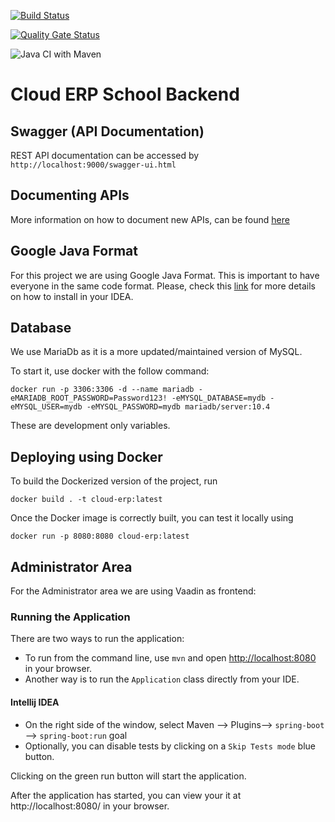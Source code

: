 [![Build Status](https://travis-ci.org/cloud-erp-school-system/backend.svg?branch=main)](https://travis-ci.org/cloud-erp-school-system/backend)

[![Quality Gate Status](https://sonarcloud.io/api/project_badges/measure?project=cloud-erp-school-system_backendtravis&metric=alert_status)](https://sonarcloud.io/dashboard?id=cloud-erp-school-system_backendtravis)

![Java CI with Maven](https://github.com/cloud-erp-school-system/backend/workflows/Java%20CI%20with%20Maven/badge.svg)

# Cloud ERP School Backend

## Swagger (API Documentation)

REST API documentation can be accessed by `http://localhost:9000/swagger-ui.html`

## Documenting APIs

More information on how to document new APIs, can be found [here](https://www.baeldung.com/swagger-2-documentation-for-spring-rest-api)

## Google Java Format

For this project we are using Google Java Format. This is important to have everyone in the same code format.
Please, check this [link](https://github.com/google/google-java-format) for more details on how to install in your IDEA.

## Database
We use MariaDb as it is a more updated/maintained version of MySQL.

To start it, use docker with the follow command:

```
docker run -p 3306:3306 -d --name mariadb -eMARIADB_ROOT_PASSWORD=Password123! -eMYSQL_DATABASE=mydb -eMYSQL_USER=mydb -eMYSQL_PASSWORD=mydb mariadb/server:10.4
```

These are development only variables.

## Deploying using Docker

To build the Dockerized version of the project, run

```
docker build . -t cloud-erp:latest
```

Once the Docker image is correctly built, you can test it locally using

```
docker run -p 8080:8080 cloud-erp:latest
```

## Administrator Area
For the Administrator area we are using Vaadin as frontend:

### Running the Application
There are two ways to run the application:
- To run from the command line, use `mvn` and open [http://localhost:8080](http://localhost:8080) in your browser.
- Another way is to run the `Application` class directly from your IDE.

#### Intellij IDEA
- On the right side of the window, select Maven --> Plugins--> `spring-boot` --> `spring-boot:run` goal
- Optionally, you can disable tests by clicking on a `Skip Tests mode` blue button.

Clicking on the green run button will start the application.

After the application has started, you can view your it at http://localhost:8080/ in your browser.
